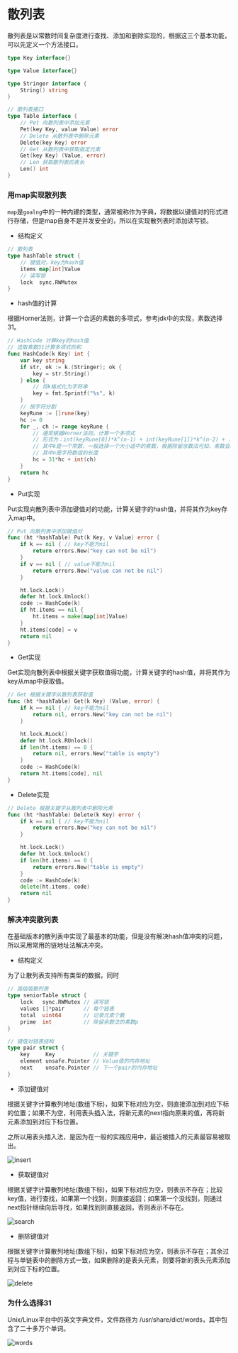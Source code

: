 # 散列表

散列表是以常数时间复杂度进行查找、添加和删除实现的，根据这三个基本功能，可以先定义一个方法接口。

```go
type Key interface{}

type Value interface{}

type Stringer interface {
	String() string
}

// 散列表接口
type Table interface {
	// Pet 向散列表中添加元素
	Pet(key Key, value Value) error
	// Delete 从散列表中删除元素
	Delete(key Key) error
	// Get 从散列表中获取指定元素
	Get(key Key) (Value, error)
	// Len 获取散列表的表长
	Len() int
}
```

### 用map实现散列表

`map`是`goalng`中的一种内建的类型，通常被称作为字典，将数据以键值对的形式进行存储，但是map自身不是并发安全的，所以在实现散列表时添加读写锁。

* 结构定义

```go
// 散列表
type hashTable struct {
	// 键值对，key为hash值
	items map[int]Value
	// 读写锁
	lock  sync.RWMutex
}
```

* hash值的计算

根据Horner法则，计算一个合适的素数的多项式，参考jdk中的实现，素数选择31。

```go
// HashCode 计算key的hash值
// 选取素数31计算多项式的和
func HashCode(k Key) int {
    var key string
	if str, ok := k.(Stringer); ok {
		key = str.String()
	} else {
		// 将k格式化为字符串
		key = fmt.Sprintf("%s", k)
	}
	// 按字符分割
	keyRune := []rune(key)
	hc := 0
	for _, ch := range keyRune {
		// 通常根据Horner法则，计算一个多项式
		// 形式为：int(keyRune[0])*k^(n-1) + int(keyRune[1])*k^(n-2) + ... + int(keyRune[n-1])
		// 其中k是一个常数，一般选择一个大小适中的素数，根据除留余数法可知，素数会减少冲突
		// 其中n是字符数组的长度
		hc = 31*hc + int(ch)
	}
	return hc
}
```

* Put实现

Put实现向散列表中添加键值对的功能，计算关键字的hash值，并将其作为key存入map中。

```go
// Put 向散列表中添加键值对
func (ht *hashTable) Put(k Key, v Value) error {
	if k == nil { // key不能为nil
		return errors.New("key can not be nil")
	}
	if v == nil { // value不能为nil
		return errors.New("value can not be nil")
	}

	ht.lock.Lock()
	defer ht.lock.Unlock()
	code := HashCode(k)
	if ht.items == nil {
		ht.items = make(map[int]Value)
	}
	ht.items[code] = v
	return nil
}
```

* Get实现

Get实现向散列表中根据关键字获取值得功能，计算关键字的hash值，并将其作为key从map中获取值。

```go
// Get 根据关键字从散列表获取值
func (ht *hashTable) Get(k Key) (Value, error) {
	if k == nil { // key不能为nil
		return nil, errors.New("key can not be nil")
	}

	ht.lock.RLock()
	defer ht.lock.RUnlock()
	if len(ht.items) == 0 {
		return nil, errors.New("table is empty")
	}
	code := HashCode(k)
	return ht.items[code], nil
}
```

* Delete实现

```go
// Delete 根据关键字从散列表中删除元素
func (ht *hashTable) Delete(k Key) error {
	if k == nil { // key不能为nil
		return errors.New("key can not be nil")
	}

	ht.lock.Lock()
	defer ht.lock.Unlock()
	if len(ht.items) == 0 {
		return errors.New("table is empty")
	}
	code := HashCode(k)
	delete(ht.items, code)
	return nil
}
```

### 解决冲突散列表

在基础版本的散列表中实现了最基本的功能，但是没有解决hash值冲突的问题，所以采用常用的链地址法解决冲突。

* 结构定义

为了让散列表支持所有类型的数据，同时

```go
// 高级版散列表
type seniorTable struct {
	lock   sync.RWMutex // 读写锁
	values []*pair      // 每个链表
	total  uint64       // 记录元素个数
	prime  int          // 除留余数法的素数p
}

// 键值对链表结构
type pair struct {
	key     Key            // 关键字
	element unsafe.Pointer // Value值的内存地址
	next    unsafe.Pointer // 下一个pair的内存地址
}
```

* 添加键值对

根据关键字计算散列地址(数组下标)，如果下标对应为空，则直接添加到对应下标的位置；如果不为空，利用表头插入法，将新元素的next指向原来的值，再将新元素添加到对应下标位置。

之所以用表头插入法，是因为在一般的实践应用中，最近被插入的元素最容易被取出。

![insert](./img/table_insert.jpg)

* 获取键值对

根据关键字计算散列地址(数组下标)，如果下标对应为空，则表示不存在；比较key值，进行查找，如果第一个找到，则直接返回；如果第一个没找到，则通过next指针继续向后寻找，如果找到则直接返回，否则表示不存在。

![search](./img/table_search.jpg)

* 删除键值对

根据关键字计算散列地址(数组下标)，如果下标对应为空，则表示不存在；其余过程与单链表中的删除方式一致，如果删除的是表头元素，则要将新的表头元素添加到对应下标的位置。

![delete](./img/table_delete.jpg)

### 为什么选择31

Unix/Linux平台中的英文字典文件，文件路径为 /usr/share/dict/words，其中包含了二十多万个单词。

![words](./img/words.jpg)
